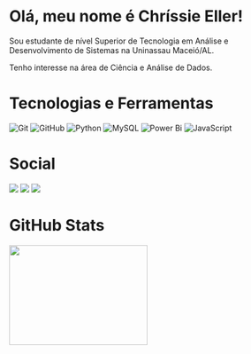 # Olá, meu nome é Chríssie Eller! 

Sou estudante de nível Superior de Tecnologia em Análise e Desenvolvimento de Sistemas na Uninassau Maceió/AL. 

Tenho interesse na área de Ciência e Análise de Dados.

# Tecnologias e Ferramentas
![Git](https://img.shields.io/badge/git-purple.svg?style=for-the-badge&logo=git&logoColor=white)
![GitHub](https://img.shields.io/badge/github-purple.svg?style=for-the-badge&logo=github&logoColor=white)
![Python](https://img.shields.io/badge/python-purple?style=for-the-badge&logo=python&logoColor=white)
![MySQL](https://img.shields.io/badge/mysql-purple.svg?style=for-the-badge&logo=mysql&logoColor=white)
![Power Bi](https://img.shields.io/badge/power_bi-purple?style=for-the-badge&logo=powerbi&logoColor=white)
![JavaScript](https://img.shields.io/badge/javascript-purple.svg?style=for-the-badge&logo=javascript&logoColor=white)


# Social
<div>
<a href="https://instagram.com/chrissieeller" target="_blank"><img src="https://img.shields.io/badge/-Instagram-black?style=for-the-badge&logo=instagram&logoColor=white" target="_blank"></a>
<a href="https://www.twitter.com/chrissieeller" target="_blank"><img src="https://img.shields.io/badge/X-black.svg?style=for-the-badge&logo=X&logoColor=white" target="_blank"></a>
<a href="https://www.linkedin.com/in/chrissieeller" target="_blank"><img src="https://img.shields.io/badge/-LinkedIn-black?style=for-the-badge&logo=linkedin&logoColor=white" target="_blank"></a>   
</div>


# GitHub Stats
<div>
<a href="https://github.com/chrissieeller">
<img height="180em" width="250em" src="https://github-readme-stats.vercel.app/api/top-langs/?username=chrissieeller&layout=compact&langs_count=7&theme=dracula"/>
</div>
